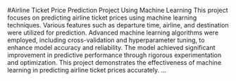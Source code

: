 #Airline Ticket Price Prediction Project Using Machine Learning
This project focuses on predicting airline ticket prices using machine learning techniques. Various features such as departure time, airline, and destination were utilized for prediction. Advanced machine learning algorithms were employed, including cross-validation and hyperparameter tuning, to enhance model accuracy and reliability. The model achieved significant improvement in predictive performance through rigorous experimentation and optimization. This project demonstrates the effectiveness of machine learning in predicting airline ticket prices accurately.
...
